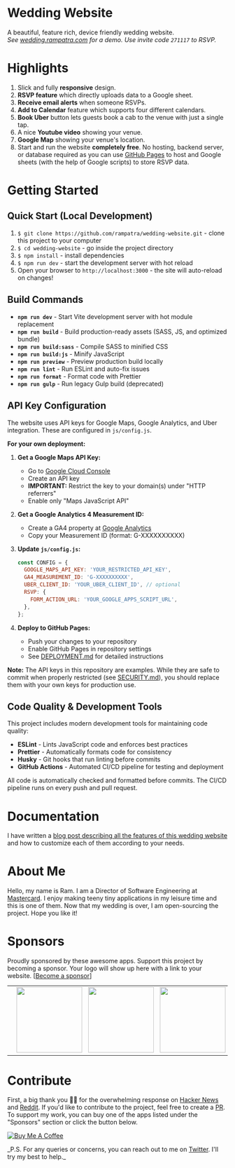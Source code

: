 # Wedding Website

A beautiful, feature rich, device friendly wedding website.  
_See [wedding.rampatra.com](http://wedding.rampatra.com/) for a demo. Use invite code `271117` to RSVP._

# Highlights

1. Slick and fully **responsive** design.
2. **RSVP feature** which directly uploads data to a Google sheet.
3. **Receive email alerts** when someone RSVPs.
4. **Add to Calendar** feature which supports four different calendars.
5. **Book Uber** button lets guests book a cab to the venue with just a single tap.
6. A nice **Youtube video** showing your venue.
7. **Google Map** showing your venue's location.
8. Start and run the website **completely free**. No hosting, backend server, or database required as you can use
   [GitHub Pages](https://pages.github.com/) to host and Google sheets (with the help of Google scripts) to store RSVP
   data.

# Getting Started

## Quick Start (Local Development)

1. `$ git clone https://github.com/rampatra/wedding-website.git` - clone this project to your computer
2. `$ cd wedding-website` - go inside the project directory
3. `$ npm install` - install dependencies
4. `$ npm run dev` - start the development server with hot reload
5. Open your browser to `http://localhost:3000` - the site will auto-reload on changes!

## Build Commands

- **`npm run dev`** - Start Vite development server with hot module replacement
- **`npm run build`** - Build production-ready assets (SASS, JS, and optimized bundle)
- **`npm run build:sass`** - Compile SASS to minified CSS
- **`npm run build:js`** - Minify JavaScript
- **`npm run preview`** - Preview production build locally
- **`npm run lint`** - Run ESLint and auto-fix issues
- **`npm run format`** - Format code with Prettier
- **`npm run gulp`** - Run legacy Gulp build (deprecated)

## API Key Configuration

The website uses API keys for Google Maps, Google Analytics, and Uber integration. These are configured in `js/config.js`.

**For your own deployment:**

1. **Get a Google Maps API Key:**
   - Go to [Google Cloud Console](https://console.cloud.google.com/google/maps-apis/credentials)
   - Create an API key
   - **IMPORTANT:** Restrict the key to your domain(s) under "HTTP referrers"
   - Enable only "Maps JavaScript API"

2. **Get a Google Analytics 4 Measurement ID:**
   - Create a GA4 property at [Google Analytics](https://analytics.google.com/)
   - Copy your Measurement ID (format: G-XXXXXXXXXX)

3. **Update `js/config.js`:**

   ```javascript
   const CONFIG = {
     GOOGLE_MAPS_API_KEY: 'YOUR_RESTRICTED_API_KEY',
     GA4_MEASUREMENT_ID: 'G-XXXXXXXXXX',
     UBER_CLIENT_ID: 'YOUR_UBER_CLIENT_ID', // optional
     RSVP: {
       FORM_ACTION_URL: 'YOUR_GOOGLE_APPS_SCRIPT_URL',
     },
   };
   ```

4. **Deploy to GitHub Pages:**
   - Push your changes to your repository
   - Enable GitHub Pages in repository settings
   - See [DEPLOYMENT.md](DEPLOYMENT.md) for detailed instructions

**Note:** The API keys in this repository are examples. While they are safe to commit when properly restricted (see [SECURITY.md](SECURITY.md)), you should replace them with your own keys for production use.

## Code Quality & Development Tools

This project includes modern development tools for maintaining code quality:

- **ESLint** - Lints JavaScript code and enforces best practices
- **Prettier** - Automatically formats code for consistency
- **Husky** - Git hooks that run linting before commits
- **GitHub Actions** - Automated CI/CD pipeline for testing and deployment

All code is automatically checked and formatted before commits. The CI/CD pipeline runs on every push and pull request.

# Documentation

I have written a
[blog post describing all the features of this wedding website](https://blog.rampatra.com/wedding-website) and how to
customize each of them according to your needs.

# About Me

Hello, my name is Ram. I am a Director of Software Engineering at [Mastercard](https://www.mastercard.com/). I enjoy making teeny tiny applications in
my leisure time and this is one of them. Now that my wedding is over, I am open-sourcing the project. Hope you like it!

# Sponsors

Proudly sponsored by these awesome apps. Support this project by becoming a sponsor. Your logo will show up here with a link to your website. [[Become a sponsor](https://x.com/rampatra_)]

<table>
    <tr>
        <td>
            <a href="https://presentifyapp.com/" target="_blank"><img src="https://raw.githubusercontent.com/rampatra/assets/refs/heads/main/Presentify/Icons/icon_512.png" width="150" height="150"></a>
        </td>
        <td>
            <a href="https://facescreenapp.com/" target="_blank"><img src="https://github.com/user-attachments/assets/b251b413-ccc4-48f1-a316-c2c2a71f959e" width="150" height="150"></a>
        </td>
        <td>
            <a href="https://keyscreenapp.com" target="_blank"><img src="https://github.com/user-attachments/assets/4b75a739-b4b5-432c-a03c-a9bdd8309934" width="150" height="150"></a>
        </td>
        <td>
            <a href="https://todobarapp.com/" target="_blank"><img src="https://todobarapp.com/assets/img/todobar/app-icon-512.png" width="150" height="150"></a>
        </td>
        <td>
            <a href="https://simplefillapp.com/" target="_blank"><img src="https://github.com/user-attachments/assets/6c575d9c-b65b-4ce7-a468-30f74cfedf18" width="150" height="150"></a>
        </td>
    </tr>
</table>

# Contribute

First, a big thank you 🙏🏻 for the overwhelming response on [Hacker News](https://news.ycombinator.com/item?id=18556787) and [Reddit](https://www.reddit.com/r/opensource/comments/a1bx4h/i_am_open_sourcing_my_wedding_website_on_my_first/). If you'd like to contribute to the project, feel free to create a [PR](https://help.github.com/articles/about-pull-requests/). To support my work, you can buy one of the apps listed under the "Sponsors" section or click the button below.

<a href="https://www.buymeacoffee.com/rampatra" target="_blank"><img src="https://www.buymeacoffee.com/assets/img/custom_images/orange_img.png" alt="Buy Me A Coffee" style="height: auto !important;width: auto !important;" ></a>

_P.S. For any queries or concerns, you can reach out to me on [Twitter](https://twitter.com/rampatra_). I'll try my best to help.\_
